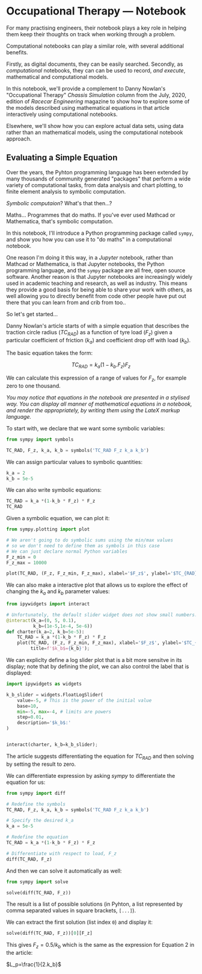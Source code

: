 # Occupational Therapy — Notebook

For many practising engineers, their notebook plays a key role in helping them keep their thoughts on track when working through a problem.

Computational notebooks can play a similar role, with several additional benefits.

Firstly, as digital documents, they can be easily searched. Secondly, as *computational* notebooks, they can can be used to record, *and execute*, mathematical and computational models.

In this notebook, we'll provide a complement to Danny Nowlan's "Occupational Therapy" *Chassis Simulation* column from the July, 2020, edition of *Racecar Engineering* magazine to show how  to explore some of the models described using mathematical equations in that article interactively using computational notebooks.

Elsewhere, we'll show how you can explore actual data sets, using data rather than an mathematical models, using the computational notebook approach.


## Evaluating a Simple Equation

Over the years, the Pyhton programming language has been extended by many thousands of community generated "packages" that perform a wide variety of computational tasks, from data analysis and chart plotting, to finite element analysis to symbolic computation.

*Symbolic computaion*? What's that then...?

Maths... Programmes that do maths. If you've ever used Mathcad or Mathematica, that's symbolic computation.

In this notebook, I'll introduce a Python programming package called `sympy`, and show you how you can use it to "do maths" in a computational notebook.

One reason I'm doing it this way, in a *Jupyter* notebook, rather than Mathcad or Mathematica,  is that Jupyter notebooks, the Python programming language, and the `sympy` package are all free, open source software. Another reason is that Jupyter notebooks are increasingly widely used in academic teaching and research, as well as industry. This means they provide a good basis for being able to share your work with others, as well allowing you to directly benefit from code other people have put out there that you can learn from and crib from too..

So let's get started...

<!-- #region -->
Danny Nowlan's article starts of with a simple equation that describes the traction circle radius ($TC_{RAD}$) as a function of tyre load ($F_z$) given a particular coefficient of friction ($k_a$) and coefficient drop off with load ($k_b$).

The basic equation takes the form:

$$TC_{RAD}=k_a(1-k_b.F_z)F_z$$


We can calculate this expression of a range of values for $F_z$, for example zero to one thousand.

*You may notice that equations in the notebook are presented in a stylised way. You can display all manner of mathematical equations in a notebook, and render the appropriately, by writing them using the LateX markup language.*
<!-- #endregion -->

To start with, we declare that we want some symbolic variables: 

```python
from sympy import symbols

TC_RAD, F_z, k_a, k_b = symbols('TC_RAD F_z k_a k_b')
```

We can assign particular values to symbolic quantities:

```python
k_a = 2
k_b = 5e-5
```

We can also write symbolic equations:

```python
TC_RAD = k_a *(1-k_b * F_z) * F_z
TC_RAD
```

Given a symbolic equation, we can plot it:

```python
from sympy.plotting import plot

# We aren't going to do symbolic sums using the min/max values
# so we don't need to define them as symbols in this case
# We can just declare normal Python variables
F_z_min = 0
F_z_max = 10000

plot(TC_RAD, (F_z, F_z_min, F_z_max), xlabel='$F_z$', ylabel='$TC_{RAD}$');
```

We can also make a interactive plot that allows us to explore the effect of changing the $k_a$ and $k_b$ parameter values:

```python
from ipywidgets import interact

# Unfortunately, the default slider widget does not show small numbers...
@interact(k_a=(0, 5, 0.1),
          k_b=(1e-5,1e-4, 5e-6))
def charter(k_a=2, k_b=5e-5):
    TC_RAD = k_a *(1-k_b * F_z) * F_z
    plot(TC_RAD, (F_z, F_z_min, F_z_max), xlabel='$F_z$', ylabel='$TC_{RAD}$',
         title=f'$k_b$={k_b}');

```

We can expliclty define a log slider plot that is a bit more sensitve in its display; note that by defining the plot, we can also control the label that is displayed:

```python
import ipywidgets as widgets

k_b_slider = widgets.FloatLogSlider(
    value=-5, # This is the power of the initial value
    base=10,
    min=-5, max=-4, # limits are powers
    step=0.01,
    description='$k_b$:'
)


interact(charter, k_b=k_b_slider);
```

The article suggests differentiating the equation for $TC_{RAD}$ and then solving by setting the result to zero.

We can differentiate expression by asking *sympy* to differentiate the equation for us:

```python
from sympy import diff

# Redefine the symbols
TC_RAD, F_z, k_a, k_b = symbols('TC_RAD F_z k_a k_b')

# Specify the desired k_a
k_a = 5e-5

# Redefine the equation
TC_RAD = k_a *(1-k_b * F_z) * F_z

# Differentiate with respect to load, F_z
diff(TC_RAD, F_z)
```

And then we can solve it automatically as well:

```python
from sympy import solve

solve(diff(TC_RAD, F_z))
```

The result is a list of possible solutions (in Pyhton, a list represented by comma separated values in square brackets, `[...]`).

We can extract the first solution (list index `0`) and display it:

```python
solve(diff(TC_RAD, F_z))[0][F_z]
```

This gives $F_z=0.5/k_b$ which is the same as the expression for Equation 2 in the article:

$L_p=\frac{1}{2.k_b}$
